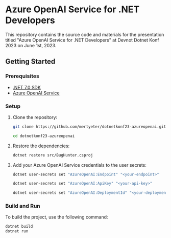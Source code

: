 # Azure OpenAI Service for .NET Developers

This repository contains the source code and materials for the presentation titled "Azure OpenAI Service for .NET Developers" at Devnot Dotnet Konf 2023 on June 1st, 2023.

## Getting Started

### Prerequisites

- [.NET 7.0 SDK](https://dotnet.microsoft.com/download/dotnet/7.0)
- [Azure OpenAI Service](https://azure.microsoft.com/en-us/services/cognitive-services/openai-service/)

### Setup

1. Clone the repository:
    ```sh
    git clone https://github.com/mertyeter/dotnetkonf23-azureopenai.git

    cd dotnetkonf23-azureopenai
    ```

2. Restore the dependencies:
    ```sh
    dotnet restore src/BugHunter.csproj
    ```

3. Add your Azure OpenAI Service credentials to the user secrets:
    ```sh
    dotnet user-secrets set "AzureOpenAI:Endpoint" "<your-endpoint>"

    dotnet user-secrets set "AzureOpenAI:ApiKey" "<your-api-key>"
    
    dotnet user-secrets set "AzureOpenAI:DeploymentId" "<your-deployment-id>"
    ```

### Build and Run

To build the project, use the following command:
```sh
dotnet build
dotnet run